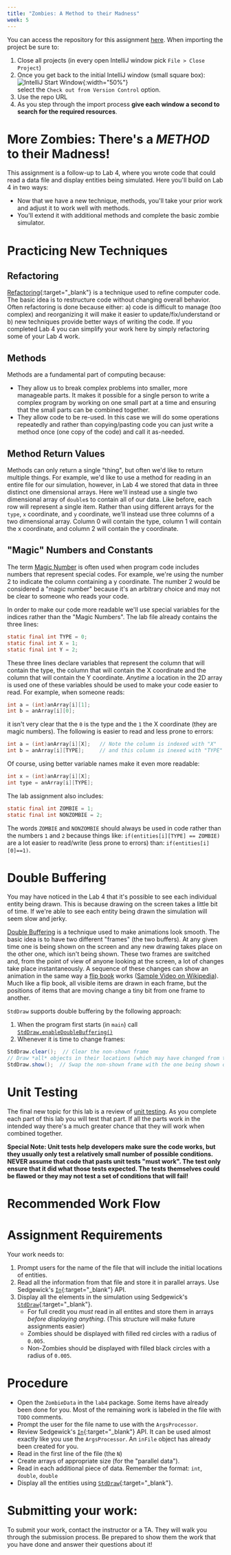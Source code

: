 ```yaml
---
title: "Zombies: A Method to their Madness"
week: 5
---
```


You can access the repository for this assignment <a href="" target="_blank">here</a>. When importing the project be sure to:
1. Close all projects (in every open IntelliJ window pick `File > Close Project`)
2. Once you get back to the initial IntelliJ window (small square box):<br/>![IntelliJ Start Window](../../../assignments/IntelliJStartWindow.png){:width="50%"} <br/>select the `Check out from Version Control` option.
3. Use the repo URL
4. As you step through the import process **give each window a second to search for the required resources**.


# More Zombies: There's a *METHOD* to their Madness!

This assignment is a follow-up to Lab 4, where you wrote code that could read a data file and display entities being simulated.  Here you'll build on Lab 4 in two ways:

* Now that we have a new technique, methods, you'll take your prior work and adjust it to work well with methods.
* You'll extend it with additional methods and complete the basic zombie simulator.

# Practicing New Techniques

## Refactoring

[Refactoring](https://en.wikipedia.org/wiki/Code_refactoring){:target="_blank"} is a technique used to refine computer code.  The basic idea is to restructure code without changing overall behavior.  Often refactoring is done because either: a) code is difficult to manage (too complex) and reorganizing it will make it easier to update/fix/understand or b) new techniques provide better ways of writing the code.  If you completed Lab 4 you can simplify your work here by simply refactoring some of your Lab 4 work.

## Methods

Methods are a fundamental part of computing because:

* They allow us to break complex problems into smaller, more manageable parts.  It makes it possible for a single person to write a complex program by working on one small part at a time and ensuring that the small parts can be combined together.
* They allow code to be re-used.  In this case we will do some operations repeatedly and rather than copying/pasting code you can just write a method once (one copy of the code) and call it as-needed.

## Method Return Values

Methods can only return a single "thing", but often we'd like to return multiple things. For example, we'd like to use a method for reading in an entire file for our simulation, however, in Lab 4 we stored that data in three distinct one dimensional arrays.  Here we'll instead use a single two dimensional array of `double`s to contain all of our data.  Like before, each row will represent a single item.  Rather than using different arrays for the `type`, `x` coordinate, and `y` coordinate, we'll instead use three columns of a two dimensional array. Column 0 will contain the type, column 1 will contain the x coordinate, and column 2 will contain the y coordinate. 

## "Magic" Numbers and Constants

The term [Magic Number](https://en.wikipedia.org/wiki/Magic_number_(programming)) is often used when program code includes numbers that represent special codes.  For example, we're using the number 2 to indicate the column containing a y coordinate.  The number 2 would be considered a "magic number" because it's an arbitrary choice and may not be clear to someone who reads your code. 


In order to make our code more readable we'll use special variables for the indices rather than the "Magic Numbers".  The lab file already contains the three lines:

~~~java
static final int TYPE = 0;
static final int X = 1;
static final int Y = 2;
~~~

These three lines declare variables that represent the column that will contain the type, the column that will contain the X coordinate and the column that will contain the Y coordinate.  *Anytime* a location in the 2D array is used one of these variables should be used to make your code easier to read.  For example, when someone reads:

~~~java
int a = (int)anArray[i][1];
int b = anArray[i][0];
~~~

it isn't very clear that the `0` is the type and the `1` the X coordinate (they are magic numbers).   The following is easier to read and less prone to errors:

~~~java
int a = (int)anArray[i][X];   // Note the column is indexed with "X"
int b = anArray[i][TYPE];     // and this column is inexed with "TYPE"
~~~

Of course, using better variable names make it even more readable:

~~~java
int x = (int)anArray[i][X];
int type = anArray[i][TYPE];
~~~

The lab assignment also includes:

~~~java
static final int ZOMBIE = 1;
static final int NONZOMBIE = 2;
~~~

The words `ZOMBIE` and `NONZOMBIE` should always be used in code rather than the numbers `1` and `2` because things like: `if(entities[i][TYPE] == ZOMBIE)` are a lot easier to read/write (less prone to errors) than: `if(entities[i][0]==1)`.

# Double Buffering 

You may have noticed in the Lab 4 that it's possible to see each individual entity being drawn.  This is because drawing on the screen takes a little bit of time. If we're able to see each entity being drawn the simulation will seem slow and jerky. 

[Double Buffering](https://en.wikipedia.org/wiki/Multiple_buffering) is a technique used to make animations look smooth.  The basic idea is to have two different "frames" (the two buffers).  At any given time one is being shown on the screen and any new drawing takes place on the other one, which isn't being shown.  These two frames are switched and, from the point of view of anyone looking at the screen, a lot of changes take place instantaneously. A sequence of these changes can show an animation in the same way a [flip book](https://en.wikipedia.org/wiki/Flip_book) works ([Sample Video on Wikipedia](https://en.wikipedia.org/wiki/File:Flip_Book_-_Messi_Example.webm)).  Much like a flip book, all visible items are drawn in each frame, but the positions of items that are moving change a tiny bit from one frame to another. 

`StdDraw` supports double buffering by the following approach:

1. When the program first starts (in `main`) call [`StdDraw.enableDoubleBuffering()`](https://introcs.cs.princeton.edu/java/stdlib/javadoc/StdDraw.html#enableDoubleBuffering--)
2. Whenever it is time to change frames:

~~~java
StdDraw.clear();  // Clear the non-shown frame
// Draw *all* objects in their locations (which may have changed from the last frame)
StdDraw.show();  // Swap the non-shown frame with the one being shown on screen.
~~~

# Unit Testing

The final new topic for this lab is a review of [unit testing](https://en.wikipedia.org/wiki/Unit_testing).  As you complete each part of this lab you will test that part.  If all the parts work in the intended way there's a much greater chance that they will work when combined together.  

**Special Note: Unit tests help developers make sure the code works, but they usually only test a relatively small number of possible conditions. NEVER assume that code that pasts unit tests "must work".  The test only ensure that it did what those tests expected.  The tests themselves could be flawed or they may not test a set of conditions that will fail!**




# Recommended Work Flow



# Assignment Requirements

Your work needs to:
1. Prompt users for the name of the file that will include the initial locations of entities.
2. Read all the information from that file and store it in parallel arrays.  Use Sedgewick's [`In`](https://introcs.cs.princeton.edu/java/stdlib/javadoc/In.html){:target="_blank"} API. 
3. Display all the elements in the simulation using Sedgewick's [`StdDraw`](https://introcs.cs.princeton.edu/java/stdlib/javadoc/StdDraw.html){:target="_blank"}.
   * For full credit you *must* read in all entites and store them in arrays *before displaying anything*.  (This structure will make future assignments easier)
   * Zombies should be displayed with filled red circles with a radius of `0.005`.
   * Non-Zombies should be displayed with filled black circles with a radius of `0.005`.

# Procedure

* Open the `ZombieData` in the `lab4` package.  Some items have already been done for you.  Most of the remaining work is labeled in the file with `TODO` comments.
* Prompt the user for the file name to use with the `ArgsProcessor`.
* Review Sedgewick's [`In`](https://introcs.cs.princeton.edu/java/stdlib/javadoc/In.html){:target="_blank"} API.  It can be used almost exactly like you use the `ArgsProcessor`.  An `inFile` object has already been created for you.
* Read in the first line of the file (the `N`)
* Create arrays of appropriate size (for the "parallel data").
* Read in each additional piece of data.  Remember the format: `int`, `double`, `double`
* Display all the entities using [`StdDraw`](https://introcs.cs.princeton.edu/java/stdlib/javadoc/StdDraw.html){:target="_blank"}.

# Submitting your work:

To submit your work, contact the instructor or a TA. They will walk you through the submission process. Be prepared to show them the work that you have done and answer their questions about it!
